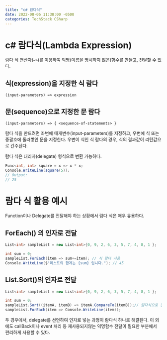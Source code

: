 ```yaml
---
title: "c# 람다식"
date: 2022-08-06 11:38:00 -0500
categories: TechStack CSharp
---
```


# c# 람다식(Lambda Expression)

람다 식 연산자(` => `)를 이용하여 익명(이름을 명시하지 않은)함수를 만들고, 전달할 수 있다.

## 식(expression)을 지정한 식 람다
```(input-parameters) => expression```

## 문(sequence)으로 지정한 문 람다

```(input-parameters) => { <sequence-of-statements> }```

람다 식을 만드려면 좌변에 매개변수(input-parameters)를 지정하고, 우변에 식 또는 중괄호에 둘러쌓인 문을 지정한다.
우변이 식인 식 람다의 경우, 식의 결과값이 리턴값으로 간주된다.

람다 식은 대리자(delegate) 형식으로 변환 가능하다.

```csharp
Func<int, int> square = x => x * x;
Console.WriteLine(square(5));
// Output:
// 25
```

# 람다 식 활용 예시

Function이나 Delegate를 전달해야 하는 상황에서 람다 식은 매우 유용하다.

## ForEach() 의 인자로 전달
```csharp
List<int> sampleList = new List<int>{0, 9, 2, 6, 3, 5, 7, 4, 8, 1 };

int sum = 0;
sampleList.ForEach(item => sum+=item); // 식 람다 사용
Console.WriteLine($"리스트의 합계는 {sum} 입니다."); // 45
```

## List.Sort()의 인자로 전달

```csharp
List<int> sampleList = new List<int>{0, 9, 2, 6, 3, 5, 7, 4, 8, 1 };

int sum = 0;
sampleList.Sort((itemA, itemB) => itemA.CompareTo(itemB));// 람다식으로 전달한 delegate
sampleList.ForEach(item => Console.WriteLine(item));
```

두 경우에서, delegate를 선언하여 인자로 넣는 과정이 람다식 하나로 해결된다.
이 외에도 callBack이나 event 처리 등 재사용되지않는 익명함수 전달이 필요한 부분에서 편리하게 사용할 수 있다.